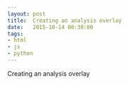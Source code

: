 ```yaml
---
layout: post
title:  Creating an analysis overlay
date:   2015-10-14 00:30:00
tags:
- html
- js
- python
---
```


Creating an analysis overlay
